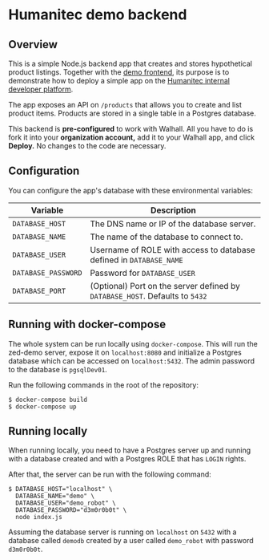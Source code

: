 # Humanitec demo backend

## Overview

This is a simple Node.js backend app that creates and stores hypothetical product listings. Together with the [demo frontend](https://github.com/walhall-tutorials/demo-frontend), its purpose is to demonstrate how to deploy a simple app on the [Humanitec internal developer platform](https://humanitec.com).

The app exposes an API on `/products` that allows you to create and list product items. Products are stored in a single table in a Postgres database.

This backend is **pre-configured** to work with Walhall. All you have to do is fork it into your **organization account,** add it to your Walhall app, and click **Deploy.** No changes to the code are necessary.

## Configuration

You can configure the app's database with these environmental variables:

| Variable | Description |
|--|--|
| `DATABASE_HOST` | The DNS name or IP of the database server. |
| `DATABASE_NAME` | The name of the database to connect to. |
| `DATABASE_USER` | Username of ROLE with access to database defined in `DATABASE_NAME` |
| `DATABASE_PASSWORD` | Password for `DATABASE_USER` |
| `DATABASE_PORT` | (Optional) Port on the server defined by `DATABASE_HOST`. Defaults to `5432` |

## Running with docker-compose

The whole system can be run locally using `docker-compose`. This will run the zed-demo server, expose it on `localhost:8080` and initialize a Postgres database which can be accessed on `localhost:5432`. The admin password to the database is `pgsqlDev01`.

Run the following commands in the root of the repository:

```
$ docker-compose build
$ docker-compose up
```

## Running locally

When running locally, you need to have a Postgres server up and running with a database created and with a Postgres ROLE that has `LOGIN` rights.

After that, the server can be run with the following command:

```
$ DATABASE_HOST="localhost" \
  DATABASE_NAME="demo" \
  DATABASE_USER="demo_robot" \
  DATABASE_PASSWORD="d3m0r0b0t" \
  node index.js
```

Assuming the database server is running on `localhost` on `5432` with a database called `demodb` created by a user called `demo_robot` with password `d3m0r0b0t`.
